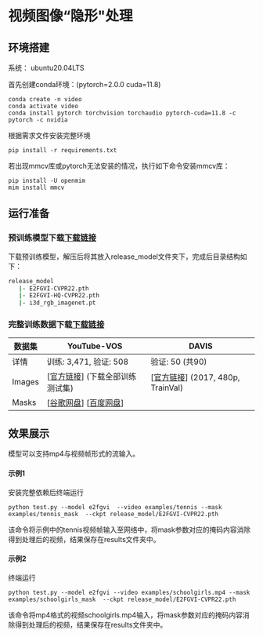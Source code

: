 # 视频图像“隐形"处理

## 环境搭建

系统： ubuntu20.04LTS

首先创建conda环境：(pytorch=2.0.0  cuda=11.8)

```shell
conda create -n video
conda activate video
conda install pytorch torchvision torchaudio pytorch-cuda=11.8 -c pytorch -c nvidia
```

根据需求文件安装完整环境

```shell
pip install -r requirements.txt
```

若出现mmcv库或pytorch无法安装的情况，执行如下命令安装mmcv库：

```shell
pip install -U openmim
mim install mmcv
```

## 运行准备

### 预训练模型下载[下载链接]()

下载预训练模型，解压后将其放入release_model文件夹下，完成后目录结构如下：

```bash
release_model
   |- E2FGVI-CVPR22.pth
   |- E2FGVI-HQ-CVPR22.pth
   |- i3d_rgb_imagenet.pt
```

### 完整训练数据下载[下载链接]()

<table>
<thead>
  <tr>
    <th>数据集</th>
    <th>YouTube-VOS</th>
    <th>DAVIS</th>
  </tr>
</thead>
<tbody>
  <tr>
    <td>详情</td>
    <td>训练: 3,471, 验证: 508</td>
    <td>验证: 50 (共90)</td>
  <tr>
    <td>Images</td>
    <td> [<a href="https://competitions.codalab.org/competitions/19544#participate-get-data">官方链接</a>] (下载全部训练测试集) </td>
    <td> [<a href="https://data.vision.ee.ethz.ch/csergi/share/davis/DAVIS-2017-trainval-480p.zip">官方链接</a>] (2017, 480p, TrainVal) </td>
  </tr>
  <tr>
    <td>Masks</td>
    <td colspan="2"> [<a href="https://drive.google.com/file/d/1dFTneS_zaJAHjglxU10gYzr1-xALgHa4/view?usp=sharing">谷歌网盘</a>] [<a href="https://pan.baidu.com/s/1JC-UKmlQfjhVtD81196cxA?pwd=87e3">百度网盘</a>] </td>
  </tr>
</tbody>
</table>

## 效果展示

模型可以支持mp4与视频帧形式的流输入。

#### 示例1

安装完整依赖后终端运行

```shell
python test.py --model e2fgvi  --video examples/tennis --mask examples/tennis_mask  --ckpt release_model/E2FGVI-CVPR22.pth
```

该命令将示例中的tennis视频帧输入至网络中，将mask参数对应的掩码内容消除得到处理后的视频，结果保存在results文件夹中。

#### 示例2

终端运行

```shell
python test.py --model e2fgvi --video examples/schoolgirls.mp4 --mask examples/schoolgirls_mask  --ckpt release_model/E2FGVI-CVPR22.pth
```

该命令将mp4格式的视频schoolgirls.mp4输入，将mask参数对应的掩码内容消除得到处理后的视频，结果保存在results文件夹中。
